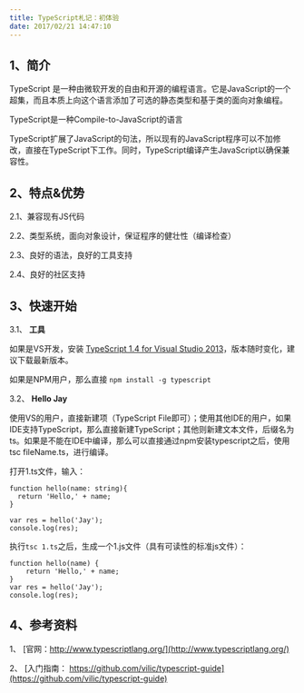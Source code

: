```yaml
---
title: TypeScript札记：初体验
date: 2017/02/21 14:47:10
---
```


## 1、简介

TypeScript 是一种由微软开发的自由和开源的编程语言。它是JavaScript的一个超集，而且本质上向这个语言添加了可选的静态类型和基于类的面向对象编程。

TypeScript是一种Compile-to-JavaScript的语言

TypeScript扩展了JavaScript的句法，所以现有的JavaScript程序可以不加修改，直接在TypeScript下工作。同时，TypeScript编译产生JavaScript以确保兼容性。

## 2、特点&优势

2.1、兼容现有JS代码

2.2、类型系统，面向对象设计，保证程序的健壮性（编译检查）

2.3、良好的语法，良好的工具支持

2.4、良好的社区支持

## 3、快速开始

3.1、 **工具**

如果是VS开发，安装 [TypeScript 1.4 for Visual Studio 2013](https://portal.qiniu.com/signup?code=3lo24xqrim8gi)，版本随时变化，建议下载最新版本。

如果是NPM用户，那么直接 ``npm install -g typescript``

3.2、 **Hello Jay**

使用VS的用户，直接新建项（TypeScript File即可）；使用其他IDE的用户，如果IDE支持TypeScript，那么直接新建TypeScript；其他则新建文本文件，后缀名为ts。如果是不能在IDE中编译，那么可以直接通过npm安装typescript之后，使用tsc fileName.ts，进行编译。

打开1.ts文件，输入：

	function hello(name: string){
	  return 'Hello,' + name;
	}
	
	var res = hello('Jay');
	console.log(res);

执行``tsc 1.ts``之后，生成一个1.js文件（具有可读性的标准js文件）：

	function hello(name) {
	    return 'Hello,' + name;
	}
	var res = hello('Jay');
	console.log(res);

## 4、参考资料

1、 [官网：http://www.typescriptlang.org/](http://www.typescriptlang.org/)

2、 [入门指南： https://github.com/vilic/typescript-guide](https://github.com/vilic/typescript-guide)
